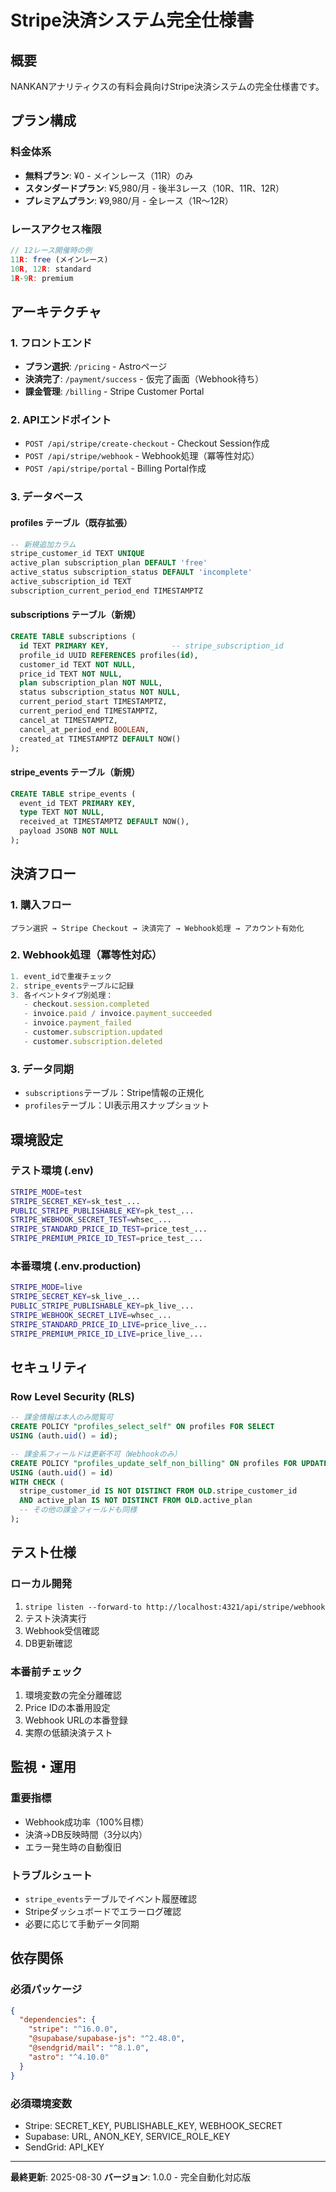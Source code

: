 # Stripe決済システム完全仕様書

## 概要

NANKANアナリティクスの有料会員向けStripe決済システムの完全仕様書です。

## プラン構成

### 料金体系
- **無料プラン**: ¥0 - メインレース（11R）のみ
- **スタンダードプラン**: ¥5,980/月 - 後半3レース（10R、11R、12R）
- **プレミアムプラン**: ¥9,980/月 - 全レース（1R〜12R）

### レースアクセス権限
```typescript
// 12レース開催時の例
11R: free (メインレース)
10R, 12R: standard
1R-9R: premium
```

## アーキテクチャ

### 1. フロントエンド
- **プラン選択**: `/pricing` - Astroページ
- **決済完了**: `/payment/success` - 仮完了画面（Webhook待ち）
- **課金管理**: `/billing` - Stripe Customer Portal

### 2. APIエンドポイント
- `POST /api/stripe/create-checkout` - Checkout Session作成
- `POST /api/stripe/webhook` - Webhook処理（冪等性対応）
- `POST /api/stripe/portal` - Billing Portal作成

### 3. データベース

#### profiles テーブル（既存拡張）
```sql
-- 新規追加カラム
stripe_customer_id TEXT UNIQUE
active_plan subscription_plan DEFAULT 'free'
active_status subscription_status DEFAULT 'incomplete'
active_subscription_id TEXT
subscription_current_period_end TIMESTAMPTZ
```

#### subscriptions テーブル（新規）
```sql
CREATE TABLE subscriptions (
  id TEXT PRIMARY KEY,              -- stripe_subscription_id
  profile_id UUID REFERENCES profiles(id),
  customer_id TEXT NOT NULL,
  price_id TEXT NOT NULL,
  plan subscription_plan NOT NULL,
  status subscription_status NOT NULL,
  current_period_start TIMESTAMPTZ,
  current_period_end TIMESTAMPTZ,
  cancel_at TIMESTAMPTZ,
  cancel_at_period_end BOOLEAN,
  created_at TIMESTAMPTZ DEFAULT NOW()
);
```

#### stripe_events テーブル（新規）
```sql
CREATE TABLE stripe_events (
  event_id TEXT PRIMARY KEY,
  type TEXT NOT NULL,
  received_at TIMESTAMPTZ DEFAULT NOW(),
  payload JSONB NOT NULL
);
```

## 決済フロー

### 1. 購入フロー
```
プラン選択 → Stripe Checkout → 決済完了 → Webhook処理 → アカウント有効化
```

### 2. Webhook処理（冪等性対応）
```typescript
1. event_idで重複チェック
2. stripe_eventsテーブルに記録
3. 各イベントタイプ別処理：
   - checkout.session.completed
   - invoice.paid / invoice.payment_succeeded  
   - invoice.payment_failed
   - customer.subscription.updated
   - customer.subscription.deleted
```

### 3. データ同期
- `subscriptions`テーブル：Stripe情報の正規化
- `profiles`テーブル：UI表示用スナップショット

## 環境設定

### テスト環境 (.env)
```bash
STRIPE_MODE=test
STRIPE_SECRET_KEY=sk_test_...
PUBLIC_STRIPE_PUBLISHABLE_KEY=pk_test_...
STRIPE_WEBHOOK_SECRET_TEST=whsec_...
STRIPE_STANDARD_PRICE_ID_TEST=price_test_...
STRIPE_PREMIUM_PRICE_ID_TEST=price_test_...
```

### 本番環境 (.env.production)
```bash
STRIPE_MODE=live
STRIPE_SECRET_KEY=sk_live_...
PUBLIC_STRIPE_PUBLISHABLE_KEY=pk_live_...
STRIPE_WEBHOOK_SECRET_LIVE=whsec_...
STRIPE_STANDARD_PRICE_ID_LIVE=price_live_...
STRIPE_PREMIUM_PRICE_ID_LIVE=price_live_...
```

## セキュリティ

### Row Level Security (RLS)
```sql
-- 課金情報は本人のみ閲覧可
CREATE POLICY "profiles_select_self" ON profiles FOR SELECT 
USING (auth.uid() = id);

-- 課金系フィールドは更新不可（Webhookのみ）
CREATE POLICY "profiles_update_self_non_billing" ON profiles FOR UPDATE
USING (auth.uid() = id)
WITH CHECK (
  stripe_customer_id IS NOT DISTINCT FROM OLD.stripe_customer_id
  AND active_plan IS NOT DISTINCT FROM OLD.active_plan
  -- その他の課金フィールドも同様
);
```

## テスト仕様

### ローカル開発
1. `stripe listen --forward-to http://localhost:4321/api/stripe/webhook`
2. テスト決済実行
3. Webhook受信確認
4. DB更新確認

### 本番前チェック
1. 環境変数の完全分離確認
2. Price IDの本番用設定
3. Webhook URLの本番登録
4. 実際の低額決済テスト

## 監視・運用

### 重要指標
- Webhook成功率（100%目標）
- 決済→DB反映時間（3分以内）
- エラー発生時の自動復旧

### トラブルシュート
- `stripe_events`テーブルでイベント履歴確認
- Stripeダッシュボードでエラーログ確認
- 必要に応じて手動データ同期

## 依存関係

### 必須パッケージ
```json
{
  "dependencies": {
    "stripe": "^16.0.0",
    "@supabase/supabase-js": "^2.48.0",
    "@sendgrid/mail": "^8.1.0",
    "astro": "^4.10.0"
  }
}
```

### 必須環境変数
- Stripe: SECRET_KEY, PUBLISHABLE_KEY, WEBHOOK_SECRET
- Supabase: URL, ANON_KEY, SERVICE_ROLE_KEY  
- SendGrid: API_KEY

---

**最終更新**: 2025-08-30
**バージョン**: 1.0.0 - 完全自動化対応版